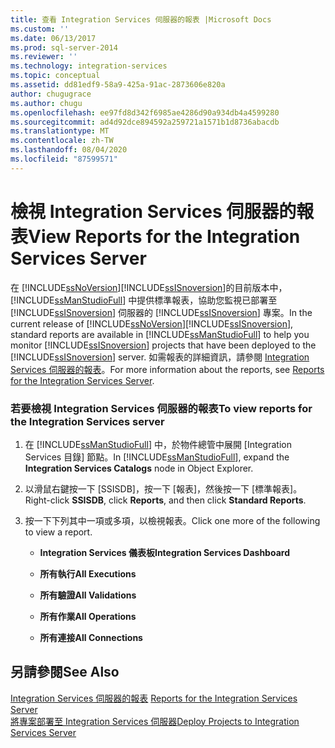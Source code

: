 ```yaml
---
title: 查看 Integration Services 伺服器的報表 |Microsoft Docs
ms.custom: ''
ms.date: 06/13/2017
ms.prod: sql-server-2014
ms.reviewer: ''
ms.technology: integration-services
ms.topic: conceptual
ms.assetid: dd81edf9-58a9-425a-91ac-2873606e820a
author: chugugrace
ms.author: chugu
ms.openlocfilehash: ee97fd8d342f6985ae4286d90a934db4a4599280
ms.sourcegitcommit: ad4d92dce894592a259721a1571b1d8736abacdb
ms.translationtype: MT
ms.contentlocale: zh-TW
ms.lasthandoff: 08/04/2020
ms.locfileid: "87599571"
---
```

# <a name="view-reports-for-the-integration-services-server"></a><span data-ttu-id="a0c50-102">檢視 Integration Services 伺服器的報表</span><span class="sxs-lookup"><span data-stu-id="a0c50-102">View Reports for the Integration Services Server</span></span>
  <span data-ttu-id="a0c50-103">在 [!INCLUDE[ssNoVersion](../includes/ssnoversion-md.md)][!INCLUDE[ssISnoversion](../includes/ssisnoversion-md.md)]的目前版本中， [!INCLUDE[ssManStudioFull](../includes/ssmanstudiofull-md.md)] 中提供標準報表，協助您監視已部署至 [!INCLUDE[ssISnoversion](../includes/ssisnoversion-md.md)] 伺服器的 [!INCLUDE[ssISnoversion](../includes/ssisnoversion-md.md)] 專案。</span><span class="sxs-lookup"><span data-stu-id="a0c50-103">In the current release of [!INCLUDE[ssNoVersion](../includes/ssnoversion-md.md)][!INCLUDE[ssISnoversion](../includes/ssisnoversion-md.md)], standard reports are available in [!INCLUDE[ssManStudioFull](../includes/ssmanstudiofull-md.md)] to help you monitor [!INCLUDE[ssISnoversion](../includes/ssisnoversion-md.md)] projects that have been deployed to the [!INCLUDE[ssISnoversion](../includes/ssisnoversion-md.md)] server.</span></span>  <span data-ttu-id="a0c50-104">如需報表的詳細資訊，請參閱 [Integration Services 伺服器的報表](../../2014/integration-services/reports-for-the-integration-services-server.md)。</span><span class="sxs-lookup"><span data-stu-id="a0c50-104">For more information about the reports, see [Reports for the Integration Services Server](../../2014/integration-services/reports-for-the-integration-services-server.md).</span></span>  
  
### <a name="to-view-reports-for-the-integration-services-server"></a><span data-ttu-id="a0c50-105">若要檢視 Integration Services 伺服器的報表</span><span class="sxs-lookup"><span data-stu-id="a0c50-105">To view reports for the Integration Services server</span></span>  
  
1.  <span data-ttu-id="a0c50-106">在 [!INCLUDE[ssManStudioFull](../includes/ssmanstudiofull-md.md)] 中，於物件總管中展開 [Integration Services 目錄] 節點。</span><span class="sxs-lookup"><span data-stu-id="a0c50-106">In [!INCLUDE[ssManStudioFull](../includes/ssmanstudiofull-md.md)], expand the **Integration Services Catalogs** node in Object Explorer.</span></span>  
  
2.  <span data-ttu-id="a0c50-107">以滑鼠右鍵按一下 [SSISDB]，按一下 [報表]，然後按一下 [標準報表]。</span><span class="sxs-lookup"><span data-stu-id="a0c50-107">Right-click **SSISDB**, click **Reports**, and then click **Standard Reports**.</span></span>  
  
3.  <span data-ttu-id="a0c50-108">按一下下列其中一項或多項，以檢視報表。</span><span class="sxs-lookup"><span data-stu-id="a0c50-108">Click one more of the following to view a report.</span></span>  
  
    -   <span data-ttu-id="a0c50-109">**Integration Services 儀表板**</span><span class="sxs-lookup"><span data-stu-id="a0c50-109">**Integration Services Dashboard**</span></span>  
  
    -   <span data-ttu-id="a0c50-110">**所有執行**</span><span class="sxs-lookup"><span data-stu-id="a0c50-110">**All Executions**</span></span>  
  
    -   <span data-ttu-id="a0c50-111">**所有驗證**</span><span class="sxs-lookup"><span data-stu-id="a0c50-111">**All Validations**</span></span>  
  
    -   <span data-ttu-id="a0c50-112">**所有作業**</span><span class="sxs-lookup"><span data-stu-id="a0c50-112">**All Operations**</span></span>  
  
    -   <span data-ttu-id="a0c50-113">**所有連接**</span><span class="sxs-lookup"><span data-stu-id="a0c50-113">**All Connections**</span></span>  
  
## <a name="see-also"></a><span data-ttu-id="a0c50-114">另請參閱</span><span class="sxs-lookup"><span data-stu-id="a0c50-114">See Also</span></span>  
 <span data-ttu-id="a0c50-115">[Integration Services 伺服器的報表](../../2014/integration-services/reports-for-the-integration-services-server.md) </span><span class="sxs-lookup"><span data-stu-id="a0c50-115">[Reports for the Integration Services Server](../../2014/integration-services/reports-for-the-integration-services-server.md) </span></span>  
 [<span data-ttu-id="a0c50-116">將專案部署至 Integration Services 伺服器</span><span class="sxs-lookup"><span data-stu-id="a0c50-116">Deploy Projects to Integration Services Server</span></span>](../../2014/integration-services/deploy-projects-to-integration-services-server.md)  
  
  
